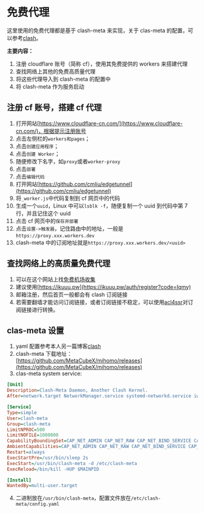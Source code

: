 # 免费代理

这里使用的免费代理都是基于 clash-meta 来实现，关于 clas-meta 的配置，可以参考[clash](clash)。

**主要内容：**

1. 注册 cloudflare 账号（简称 cf），使用其免费提供的 workers 来搭建代理
2. 查找网络上其他的免费高质量代理
3. 将这些代理导入到 clash-meta 的配置中
4. 将 clash-meta 作为服务启动

## 注册 cf 账号，搭建 cf 代理

1. 打开网站[https://www.cloudflare-cn.com/](https://www.cloudflare-cn.com/)，根据提示注册账号
2. 点击左侧栏的`workers和pages`；
3. 点击`创建应用程序`；
4. 点击`创建 Worker`；
5. 随便修改下名字，如`proxy`或者`worker-proxy`
6. 点击`部署`
7. 点击`编辑代码`
8. 打开网站[https://github.com/cmliu/edgetunnel](https://github.com/cmliu/edgetunnel)
9. 将`_worker.js`中代码复制到 cf 网页中的代码
10. 生成一个`uuid`，Linux 中可以`lsblk -f`，随便复制一个 uuid 到代码中第 7 行，并且记住这个 uuid
11. 点击 cf 网页中的`保存并部署`
12. 点击`设置->触发器`，记住路由中的地址，一般是`https://proxy.xxx.workers.dev`
13. clash-meta 中的订阅地址就是`https://proxy.xxx.workers.dev/<uuid>`

## 查找网络上的高质量免费代理

1. 可以在这个网站上找[免费机场收集](https://askahh.com/archives/101/)
2. 建议使用[https://ikuuu.pw](https://ikuuu.pw/auth/register?code=Iqmy)
3. 邮箱注册，然后首页一般都会有 clash 订阅链接
4. 若需要翻墙才能访问订阅链接，或者订阅链接不稳定，可以使用[acl4ssr](https://acl4ssr-sub.github.io/)对订阅链接进行转换。

## clas-meta 设置

1. yaml 配置参考本人另一篇博客[clash](clash)
2. clash-meta 下载地址：[https://github.com/MetaCubeX/mihomo/releases](https://github.com/MetaCubeX/mihomo/releases)
3. clas-meta system service:

```ini
[Unit]
Description=Clash-Meta Daemon, Another Clash Kernel.
After=network.target NetworkManager.service systemd-networkd.service iwd.service

[Service]
Type=simple
User=clash-meta
Group=clash-meta
LimitNPROC=500
LimitNOFILE=1000000
CapabilityBoundingSet=CAP_NET_ADMIN CAP_NET_RAW CAP_NET_BIND_SERVICE CAP_SYS_TIME CAP_SYS_PTRACE CAP_DAC_READ_SEARCH
AmbientCapabilities=CAP_NET_ADMIN CAP_NET_RAW CAP_NET_BIND_SERVICE CAP_SYS_TIME CAP_SYS_PTRACE CAP_DAC_READ_SEARCH
Restart=always
ExecStartPre=/usr/bin/sleep 2s
ExecStart=/usr/bin/clash-meta -d /etc/clash-meta
ExecReload=/bin/kill -HUP $MAINPID

[Install]
WantedBy=multi-user.target
```

4. 二进制放在`/usr/bin/clash-meta`，配置文件放在`/etc/clash-meta/config.yaml`
